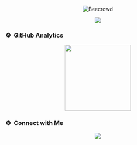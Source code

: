 <div align=center>
  
![Beecrowd](https://beecrowd.leonardoliveira.com/?profile=606566)
  
</div>
 <div align="center">
   <img src="https://img.shields.io/badge/%20-%23339933.svg?&style=for-the-badge&logo=c&logoColor=white" />
 </div>
 
 ### ⚙️ &nbsp;GitHub Analytics

<p align="center">
<a href="https://github.com/aquila1004">
<div>
  <div align="center">
    <img height="180em" src="https://github-readme-stats-eight-theta.vercel.app/api?username=aquila1004&show_icons=true&theme=algolia&include_all_commits=true&count_private=true" style="max-width: 50%;"/>
</div>
</a>
</p>
  
### ⚙️ &nbsp;Connect with Me

<p align="center">
<a href="mailto:aquilasouza171@gmail.com"><img src="https://img.shields.io/badge/-aquilasouza171@gmail.com-D14836?style=flat&logo=Gmail&logoColor=whitee"/></a>
</p>
